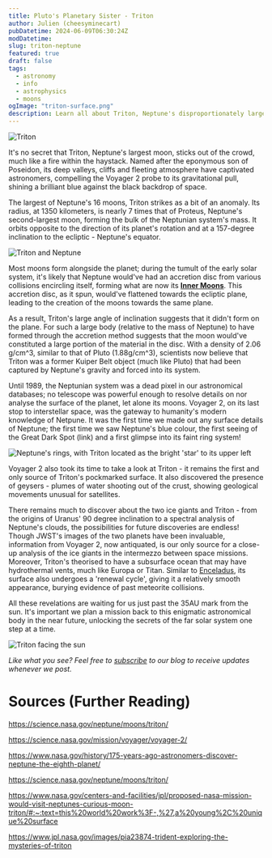 ```yaml
---
title: Pluto's Planetary Sister - Triton
author: Julien (cheesyminecart)
pubDatetime: 2024-06-09T06:30:24Z
modDatetime:
slug: triton-neptune
featured: true
draft: false
tags:
  - astronomy
  - info
  - astrophysics
  - moons
ogImage: "triton-surface.png"
description: Learn all about Triton, Neptune's disproportionately large moon, and why we should be going back for more observations!
---
```


![Triton](/blog-images/triton.png)

It's no secret that Triton, Neptune's largest moon, sticks out of the crowd, much like a fire within the haystack. Named after the eponymous son of Poseidon, its deep valleys, cliffs and fleeting atmosphere have captivated astronomers, compelling the Voyager 2 probe to its gravitational pull, shining a brilliant blue against the black backdrop of space.

The largest of Neptune's 16 moons, Triton strikes as a bit of an anomaly. Its radius, at 1350 kilometers, is nearly 7 times that of Proteus, Neptune's second-largest moon, forming the bulk of the Neptunian system's mass. It orbits opposite to the direction of its planet's rotation and at a 157-degree inclination to the ecliptic - Neptune's equator.

![Triton and Neptune](/blog-images/triton-neptune-system.png)

Most moons form alongside the planet; during the tumult of the early solar system, it's likely that Neptune would've had an accretion disc from various collisions encircling itself, forming what are now its [**Inner Moons**](https://esahubble.org/images/heic1904c/). This accretion disc, as it spun, would've flattened towards the ecliptic plane, leading to the creation of the moons towards the same plane.

As a result, Triton's large angle of inclination suggests that it didn't form on the plane. For such a large body (relative to the mass of Neptune) to have formed through the accretion method suggests that the moon would've constituted a large portion of the material in the disc. With a density of 2.06 g/cm^3, similar to that of Pluto (1.88g/cm^3), scientists now believe that Triton was a former Kuiper Belt object (much like Pluto) that had been captured by Neptune's gravity and forced into its system.

Until 1989, the Neptunian system was a dead pixel in our astronomical databases; no telescope was powerful enough to resolve details on nor analyse the surface of the planet, let alone its moons. Voyager 2, on its last stop to interstellar space, was the gateway to humanity's modern knowledge of Netpune. It was the first time we made out any surface details of Neptune; the first time we saw Neptune's blue colour, the first seeing of the Great Dark Spot (link) and a first glimpse into its faint ring system!

![Neptune's rings, with Triton located as the bright 'star' to its upper left](/blog-images/neptune-rings.png)

Voyager 2 also took its time to take a look at Triton - it remains the first and only source of Triton's pockmarked surface. It also discovered the presence of geysers - plumes of water shooting out of the crust, showing geological movements unusual for satellites.

There remains much to discover about the two ice giants and Triton - from the origins of Uranus' 90 degree inclination to a spectral analysis of Neptune's clouds, the possibilities for future discoveries are endless! Though JWST's images of the two planets have been invaluable, information from Voyager 2, now antiquated, is our only source for a close-up analysis of the ice giants in the intermezzo between space missions. Moreover, Triton's theorised to have a subsurface ocean that may have hydrothermal vents, much like Europa or Titan. Similar to [Enceladus](https://science.nasa.gov/saturn/moons/enceladus/), its surface also undergoes a 'renewal cycle', giving it a relatively smooth appearance, burying evidence of past meteorite collisions.

All these revelations are waiting for us just past the 35AU mark from the sun. It's important we plan a mission back to this enigmatic astronomical body in the near future, unlocking the secrets of the far solar system one step at a time.

![Triton facing the sun](/blog-images/triton-sun-atmos.png)

_Like what you see? Feel free to [subscribe](https://thespacer-blog.netlify.app/subscribe/) to our blog to receive updates whenever we post._

# Sources (Further Reading)

https://science.nasa.gov/neptune/moons/triton/

https://science.nasa.gov/mission/voyager/voyager-2/

https://www.nasa.gov/history/175-years-ago-astronomers-discover-neptune-the-eighth-planet/

https://science.nasa.gov/neptune/moons/triton/

https://www.nasa.gov/centers-and-facilities/jpl/proposed-nasa-mission-would-visit-neptunes-curious-moon-triton/#:~:text=this%20world%20work%3F-,%27,a%20young%2C%20unique%20surface

https://www.jpl.nasa.gov/images/pia23874-trident-exploring-the-mysteries-of-triton

